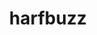 ---
title: "harfbuzz"
layout: cache
categories: [package, develop]
meta: {"compilers": ["gcc@=11.1.0", "gcc@=11.4.0"], "num_specs": 29, "num_specs_by_stack": {"data-vis-sdk": 10, "e4s": 10, "hep": 9, "root": 29}, "oss": ["ubuntu20.04", "ubuntu22.04"], "platforms": ["linux"], "stacks": ["data-vis-sdk", "e4s", "hep", "root"], "targets": ["x86_64_v3"], "versions": ["10.2.0"]}
spec_details: [{"compiler": "gcc@=11.4.0", "hash": "4tv5mj55umrati3fvubfbbu7xg3dmjkk", "os": "ubuntu22.04", "platform": "linux", "size": "-", "stacks": ["hep", "root"], "target": "x86_64_v3", "variants": ["build_system=meson", "buildtype=release", "default_library=shared", "~graphite2", "~strip"], "versions": ["10.2.0"]}, {"compiler": "gcc@=11.4.0", "hash": "4ulkmtwsjkiqon7b547ie7nrlbvipedj", "os": "ubuntu22.04", "platform": "linux", "size": "-", "stacks": ["e4s", "root"], "target": "x86_64_v3", "variants": ["build_system=meson", "buildtype=release", "default_library=shared", "~graphite2", "~strip"], "versions": ["10.2.0"]}, {"compiler": "gcc@=11.1.0", "hash": "6ub4fjkkl55jllovobjgjirbw3c2upfy", "os": "ubuntu20.04", "platform": "linux", "size": "-", "stacks": ["data-vis-sdk", "root"], "target": "x86_64_v3", "variants": ["build_system=meson", "buildtype=release", "default_library=shared", "~graphite2", "~strip"], "versions": ["10.2.0"]}, {"compiler": "gcc@=11.4.0", "hash": "77gyshc2fg6rz32vmi2codtb6hlvjsk7", "os": "ubuntu22.04", "platform": "linux", "size": "-", "stacks": ["hep", "root"], "target": "x86_64_v3", "variants": ["build_system=meson", "buildtype=release", "default_library=shared", "~graphite2", "~strip"], "versions": ["10.2.0"]}, {"compiler": "gcc@=11.4.0", "hash": "a5akt7dawxozwxcx7stfacc4dbvlich5", "os": "ubuntu22.04", "platform": "linux", "size": "-", "stacks": ["e4s", "root"], "target": "x86_64_v3", "variants": ["build_system=meson", "buildtype=release", "default_library=shared", "~graphite2", "~strip"], "versions": ["10.2.0"]}, {"compiler": "gcc@=11.4.0", "hash": "b254n2ldlfnrinnmvi5aaffpsfcdvjfs", "os": "ubuntu22.04", "platform": "linux", "size": "-", "stacks": ["e4s", "root"], "target": "x86_64_v3", "variants": ["build_system=meson", "buildtype=release", "default_library=shared", "~graphite2", "~strip"], "versions": ["10.2.0"]}, {"compiler": "gcc@=11.4.0", "hash": "dvwbdno33sr7s5v7gwkitwe56i7drohr", "os": "ubuntu22.04", "platform": "linux", "size": "-", "stacks": ["e4s", "root"], "target": "x86_64_v3", "variants": ["build_system=meson", "buildtype=release", "default_library=shared", "~graphite2", "~strip"], "versions": ["10.2.0"]}, {"compiler": "gcc@=11.4.0", "hash": "g2qlu2kty35rahanh3jt6o45ijqzp2mz", "os": "ubuntu22.04", "platform": "linux", "size": "-", "stacks": ["hep", "root"], "target": "x86_64_v3", "variants": ["build_system=meson", "buildtype=release", "default_library=shared", "~graphite2", "~strip"], "versions": ["10.2.0"]}, {"compiler": "gcc@=11.1.0", "hash": "grtlawnfx5eor2rgasdy2rje6b7q2hes", "os": "ubuntu20.04", "platform": "linux", "size": "-", "stacks": ["data-vis-sdk", "root"], "target": "x86_64_v3", "variants": ["build_system=meson", "buildtype=release", "default_library=shared", "~graphite2", "~strip"], "versions": ["10.2.0"]}, {"compiler": "gcc@=11.1.0", "hash": "hpjn4plerxlslmlegdga374xmcqbaoga", "os": "ubuntu20.04", "platform": "linux", "size": "-", "stacks": ["data-vis-sdk", "root"], "target": "x86_64_v3", "variants": ["build_system=meson", "buildtype=release", "default_library=shared", "~graphite2", "~strip"], "versions": ["10.2.0"]}, {"compiler": "gcc@=11.4.0", "hash": "hpspd5uegkl5ydqay7osonuh5w22dq4p", "os": "ubuntu22.04", "platform": "linux", "size": "-", "stacks": ["hep", "root"], "target": "x86_64_v3", "variants": ["build_system=meson", "buildtype=release", "default_library=shared", "~graphite2", "~strip"], "versions": ["10.2.0"]}, {"compiler": "gcc@=11.1.0", "hash": "lzd4ezm7kwv3mi6p2blw5dtww3kkkszw", "os": "ubuntu20.04", "platform": "linux", "size": "-", "stacks": ["data-vis-sdk", "root"], "target": "x86_64_v3", "variants": ["build_system=meson", "buildtype=release", "default_library=shared", "~graphite2", "~strip"], "versions": ["10.2.0"]}, {"compiler": "gcc@=11.4.0", "hash": "mbadbkys4gb6w5p46ig4ou634u62ktz4", "os": "ubuntu22.04", "platform": "linux", "size": "-", "stacks": ["hep", "root"], "target": "x86_64_v3", "variants": ["build_system=meson", "buildtype=release", "default_library=shared", "~graphite2", "~strip"], "versions": ["10.2.0"]}, {"compiler": "gcc@=11.1.0", "hash": "nteoqk43hi5vmfsxi274lcwqmtn3ecan", "os": "ubuntu20.04", "platform": "linux", "size": "-", "stacks": ["data-vis-sdk", "root"], "target": "x86_64_v3", "variants": ["build_system=meson", "buildtype=release", "default_library=shared", "~graphite2", "~strip"], "versions": ["10.2.0"]}, {"compiler": "gcc@=11.4.0", "hash": "ob4wyc6vyjwo4oxuk35xk3fol572eo2c", "os": "ubuntu22.04", "platform": "linux", "size": "-", "stacks": ["hep", "root"], "target": "x86_64_v3", "variants": ["build_system=meson", "buildtype=release", "default_library=shared", "~graphite2", "~strip"], "versions": ["10.2.0"]}, {"compiler": "gcc@=11.4.0", "hash": "owxpsrqcezpu4ftc4aj7qvczdfiecqgs", "os": "ubuntu22.04", "platform": "linux", "size": "-", "stacks": ["e4s", "root"], "target": "x86_64_v3", "variants": ["build_system=meson", "buildtype=release", "default_library=shared", "~graphite2", "~strip"], "versions": ["10.2.0"]}, {"compiler": "gcc@=11.4.0", "hash": "pgrbhfbjkh324zt2n6di3myhrjabdtkc", "os": "ubuntu22.04", "platform": "linux", "size": "-", "stacks": ["hep", "root"], "target": "x86_64_v3", "variants": ["build_system=meson", "buildtype=release", "default_library=shared", "~graphite2", "~strip"], "versions": ["10.2.0"]}, {"compiler": "gcc@=11.4.0", "hash": "rsnpadzi2c2vftqynvjef5xk5ukceuqn", "os": "ubuntu22.04", "platform": "linux", "size": "-", "stacks": ["e4s", "root"], "target": "x86_64_v3", "variants": ["build_system=meson", "buildtype=release", "default_library=shared", "~graphite2", "~strip"], "versions": ["10.2.0"]}, {"compiler": "gcc@=11.1.0", "hash": "rxobxt7ouzsl5o3levpwm3ajbpxlrpsz", "os": "ubuntu20.04", "platform": "linux", "size": "-", "stacks": ["data-vis-sdk", "root"], "target": "x86_64_v3", "variants": ["build_system=meson", "buildtype=release", "default_library=shared", "~graphite2", "~strip"], "versions": ["10.2.0"]}, {"compiler": "gcc@=11.4.0", "hash": "tcwfety4vud6nkjkl627llstrwang5bw", "os": "ubuntu22.04", "platform": "linux", "size": "-", "stacks": ["e4s", "root"], "target": "x86_64_v3", "variants": ["build_system=meson", "buildtype=release", "default_library=shared", "~graphite2", "~strip"], "versions": ["10.2.0"]}, {"compiler": "gcc@=11.1.0", "hash": "ub74liwjozezqaj7txr3bil577xqiqto", "os": "ubuntu20.04", "platform": "linux", "size": "-", "stacks": ["data-vis-sdk", "root"], "target": "x86_64_v3", "variants": ["build_system=meson", "buildtype=release", "default_library=shared", "~graphite2", "~strip"], "versions": ["10.2.0"]}, {"compiler": "gcc@=11.1.0", "hash": "uvbrowux6cfhsykqq3llld5m5kol57e2", "os": "ubuntu20.04", "platform": "linux", "size": "-", "stacks": ["data-vis-sdk", "root"], "target": "x86_64_v3", "variants": ["build_system=meson", "buildtype=release", "default_library=shared", "~graphite2", "~strip"], "versions": ["10.2.0"]}, {"compiler": "gcc@=11.4.0", "hash": "vmq5tez4swpuknr6tvhleft2i3m5pscb", "os": "ubuntu22.04", "platform": "linux", "size": "-", "stacks": ["hep", "root"], "target": "x86_64_v3", "variants": ["build_system=meson", "buildtype=release", "default_library=shared", "~graphite2", "~strip"], "versions": ["10.2.0"]}, {"compiler": "gcc@=11.4.0", "hash": "vvfz6lqmexyvcodsqmwntu5nkshnx4bh", "os": "ubuntu22.04", "platform": "linux", "size": "-", "stacks": ["e4s", "root"], "target": "x86_64_v3", "variants": ["build_system=meson", "buildtype=release", "default_library=shared", "~graphite2", "~strip"], "versions": ["10.2.0"]}, {"compiler": "gcc@=11.4.0", "hash": "wjgxfkj32xe3riofwhfi6ztxw6pwidvl", "os": "ubuntu22.04", "platform": "linux", "size": "-", "stacks": ["e4s", "root"], "target": "x86_64_v3", "variants": ["build_system=meson", "buildtype=release", "default_library=shared", "~graphite2", "~strip"], "versions": ["10.2.0"]}, {"compiler": "gcc@=11.4.0", "hash": "wz5xsso7smslqmoj6bqu2jfbtbgwvfl5", "os": "ubuntu22.04", "platform": "linux", "size": "-", "stacks": ["hep", "root"], "target": "x86_64_v3", "variants": ["build_system=meson", "buildtype=release", "default_library=shared", "~graphite2", "~strip"], "versions": ["10.2.0"]}, {"compiler": "gcc@=11.1.0", "hash": "y6qlmoy6okwriqkwlp767sxtuaeqhkdo", "os": "ubuntu20.04", "platform": "linux", "size": "-", "stacks": ["data-vis-sdk", "root"], "target": "x86_64_v3", "variants": ["build_system=meson", "buildtype=release", "default_library=shared", "~graphite2", "~strip"], "versions": ["10.2.0"]}, {"compiler": "gcc@=11.1.0", "hash": "zjjdidgadrap6n6yni374w7opt2v4m7c", "os": "ubuntu20.04", "platform": "linux", "size": "-", "stacks": ["data-vis-sdk", "root"], "target": "x86_64_v3", "variants": ["build_system=meson", "buildtype=release", "default_library=shared", "~graphite2", "~strip"], "versions": ["10.2.0"]}, {"compiler": "gcc@=11.4.0", "hash": "zksthvue5u56iyrmcpv7iweb4ne6idtj", "os": "ubuntu22.04", "platform": "linux", "size": "-", "stacks": ["e4s", "root"], "target": "x86_64_v3", "variants": ["build_system=meson", "buildtype=release", "default_library=shared", "~graphite2", "~strip"], "versions": ["10.2.0"]}]
---